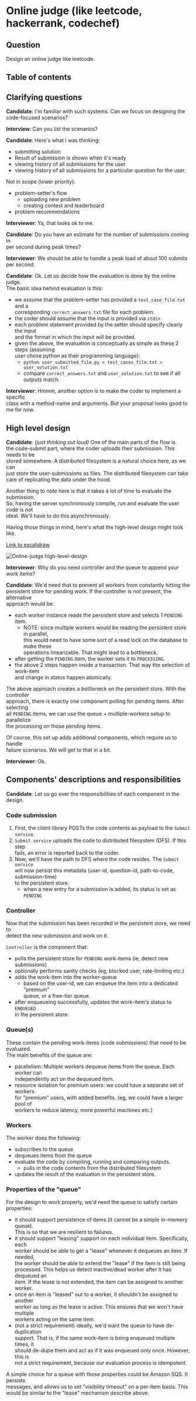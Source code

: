 # Online judge (like leetcode, hackerrank, codechef)

## Question
Design an online judge like leetcode.

## Table of contents

## Clarifying questions

**Candidate**: I'm familiar with such systems. Can we focus on designing the \
code-focused scenarios?

**Interview**: Can you list the scenarios?

**Candidate**: Here's what I was thinking:

* submitting solution
* Result of submission is shown when it's ready
* viewing history of all submissions for the user
* viewing history of all submissions for a particular question for the user.

Not in scope (lower priority):
* problem-setter's flow
    * uploading new problem
    * creating contest and leaderboard
* problem recommendations

**Interviewer**: Ya, that looks ok to me.

**Candidate**: Do you have an estimate for the number of submissions coming in \
per second during peak times?

**Interviewer**: We should be able to handle a peak load of about 100 submits \
per second.

**Candidate**: Ok. Let us decide how the evaluation is done by the online judge.\
The basic idea behind evaluation is this:

* we assume that the problem-setter has provided a `test_case_file.txt` and a \
  corresponding `correct_answers.txt` file for each problem.
* the coder should assume that the input is provided via `stdin`
* each problem statement provided by the setter should specify clearly the input \
  and the format in which the input will be provided.
* given the above, the evaluation is conceptually as simple as these 2 steps (assuming \
  user chose python as their programming language):
    * `python user_submitted_file.py < test_cases_file.txt > user_solution.txt`
    * compare `correct_answers.txt` and `user_solution.txt` to see if all outputs
      match.

**Interviewer**: Hmmm, another option is to make the coder to implement a specific \
class with a method-name and arguments. But your proposal looks good to me for now.

## High level design

**Candidate**: *(just thinking out loud)* One of the main parts of the flow is \
the code-submit part, where the coder uploads their submission. This needs to be \
stored somewhere. A distributed filesystem is a natural choice here, as we can \
just store the user-submissions as files. The distributed filesystem can take \
care of replicating the data under the hood.

Another thing to note here is that it takes a lot of time to evaluate the submission. \
So, having the server synchronously compile, run and evaluate the user code is not \
ideal. We'll have to do this asynchronously.

Having those things in mind, here's what the high-level design might look like.

[Link to excalidraw](https://sys-design-interview.github.io/online-judge.excalidraw)

![Online-judge high-level-design](https://sys-design-interview.github.io/online-judge.png)

**Interviewer**: Why do you need controller and the queue to append your \
work items?

**Candidate**: We'd need that to prevent all workers from constantly hitting the \
persistent store for pending work. If the controller is not present, the alternative \
approach would be:

* each worker instance reads the persistent store and selects 1 `PENDING` item.
    * NOTE: since multiple workers would be reading the persistent store in parallel, \
      this would need to have some sort of a read lock on the database to make these \
      operations linearizable. That might lead to a bottleneck.
* after getting the `PENDING` item, the worker sets it to `PROCESSING`.
* the above 2 steps happen inside a transaction. That way the selection of work-item \
  and change in status happen atomically.

The above approach creates a bottleneck on the persistent store. With the controller \
approach, there is exactly one component polling for pending items. After selecting \
all `PENDING` items, we can use the queue + multiple-workers setup to parallelize \
the processing on those pending items.

Of course, this set up adds additional components, which require us to handle \
failure scenarios. We will get to that in a bit.

**Interviewer**: Ok.

## Components' descriptions and responsibilities

**Candidate**: Let us go over the responsibilities of each component in the design.

### Code submission

1. First, the client library POSTs the code contents as payload to the `Submit service`.
2. `Submit service` uploads the code to distributed filesystem (DFS). If this step \
   fails, an error is reported back to the coder.
3. Now, we'll have the path to DFS where the code resides. The `Submit service` \
   will now persist this metadata (user-id, question-id, path-to-code, submission-time) \
   to the persistent store.
   * when a new entry for a submission is added, its status is set as `PENDING`

### Controller
Now that the submission has been recorded in the persistent store, we need to \
detect the new submission and work on it.

`Controller` is the component that:

* polls the persistent store for `PENDING` work-items (ie, detect new submissions)
* optionally performs sanity checks (eg, blocked user, rate-limiting etc.)
* adds the work-item into the worker-queue
    * based on the user-id, we can enqueue the item into a dedicated "premium" \
      queue, or a free-tier queue.
* after enqueueing successfully, updates the work-item's status to `ENQUEUED` \
  in the persistent store.


### Queue(s)
These contain the pending work-items (code submissions) that need to be evaluated.\
The main benefits of the queue are:
* parallelism: Multiple workers dequeue items from the queue. Each worker can \
  independently act on the dequeued item.
* resource isolation for premium users: we could have a separate set of workers \
  for "premium" users, with added benefits. (eg, we could have a larger pool of \
  workers to reduce latency, more powerful machines etc.)

### Workers
The worker does the following:
* subscribes to the queue
* dequeues items from the queue
* evaluate the code by compiling, running and comparing outputs.
    * pulls in the code contents from the distributed filesystem
* updates the result of the evaluation in the persistent store.

### Properties of the "queue"
For the design to work properly, we'd need the queue to satisfy certain properties:

* it should support persistence of items (it cannot be a simple in-memory queue). \
  This is so that we are resilient to failures.
* it should support "leasing" support on each individual item. Specifically, each \
  worker should be able to get a "lease" whenever it dequeues an item. If needed, \
  the worker should be able to extend the "lease" if the item is still being \
  processed. This helps us detect inactive/dead worker after it has dequeued an \
  item. If the lease is not extended, the item can be assigned to another worker.
* once an item is "leased" out to a worker, it shouldn't be assigned to another \
  worker as long as the lease is active. This ensures that we won't have multiple \
  workers acting on the same item.
* (not a strict requirement) ideally, we'd want the queue to have de-duplication \
  support. That is, if the same work-item is being enqueued multiple times, it \
  should de-dupe them and act as if it was enqueued only once. However, this is \
  not a strict requirement, because our evaluation process is idempotent.

A simple choice for a queue with those properties could be Amazon SQS. It persists \
messages, and allows us to set "visibility timeout" on a per-item basis. This \
would be similar to the "lease" mechanism describe above.
